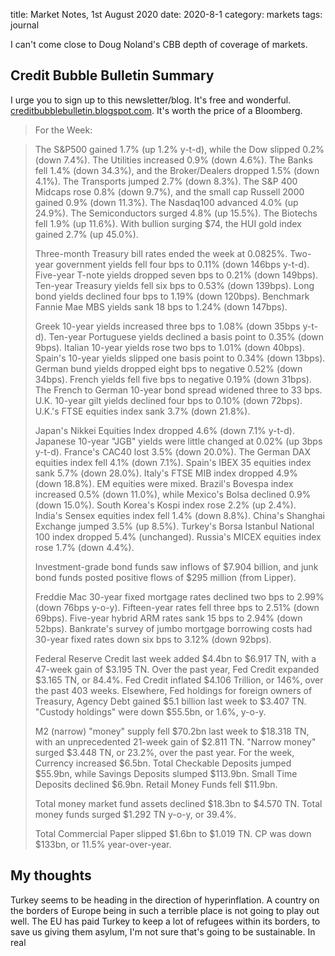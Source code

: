 title: Market Notes, 1st August 2020
date: 2020-8-1
category: markets
tags: journal

I can't come close to Doug Noland's CBB depth of coverage of markets. 

## Credit Bubble Bulletin Summary 

I urge you to sign up to this newsletter/blog. It's free and wonderful. [creditbubblebulletin.blogspot.com](http://creditbubblebulletin.blogspot.com/).
It's worth the price of a Bloomberg.

> For the Week:

> The S&P500 gained 1.7% (up 1.2% y-t-d), while the Dow slipped 0.2% (down 7.4%). The Utilities increased 0.9% (down 4.6%). The Banks fell 1.4% (down 34.3%), and the Broker/Dealers dropped 1.5% (down 4.1%). The Transports jumped 2.7% (down 8.3%). The S&P 400 Midcaps rose 0.8% (down 9.7%), and the small cap Russell 2000 gained 0.9% (down 11.3%). The Nasdaq100 advanced 4.0% (up 24.9%). The Semiconductors surged 4.8% (up 15.5%). The Biotechs fell 1.9% (up 11.6%). With bullion surging $74, the HUI gold index gained 2.7% (up 45.0%).
> 
> Three-month Treasury bill rates ended the week at 0.0825%. Two-year government yields fell four bps to 0.11% (down 146bps y-t-d). Five-year T-note yields dropped seven bps to 0.21% (down 149bps). Ten-year Treasury yields fell six bps to 0.53% (down 139bps). Long bond yields declined four bps to 1.19% (down 120bps). Benchmark Fannie Mae MBS yields sank 18 bps to 1.24% (down 147bps).
> 
> Greek 10-year yields increased three bps to 1.08% (down 35bps y-t-d). Ten-year Portuguese yields declined a basis point to 0.35% (down 9bps). Italian 10-year yields rose two bps to 1.01% (down 40bps). Spain's 10-year yields slipped one basis point to 0.34% (down 13bps). German bund yields dropped eight bps to negative 0.52% (down 34bps). French yields fell five bps to negative 0.19% (down 31bps). The French to German 10-year bond spread widened three to 33 bps. U.K. 10-year gilt yields declined four bps to 0.10% (down 72bps). U.K.'s FTSE equities index sank 3.7% (down 21.8%).
> 
> Japan's Nikkei Equities Index dropped 4.6% (down 7.1% y-t-d). Japanese 10-year "JGB" yields were little changed at 0.02% (up 3bps y-t-d). France's CAC40 lost 3.5% (down 20.0%). The German DAX equities index fell 4.1% (down 7.1%). Spain's IBEX 35 equities index sank 5.7% (down 28.0%). Italy's FTSE MIB index dropped 4.9% (down 18.8%). EM equities were mixed. Brazil's Bovespa index increased 0.5% (down 11.0%), while Mexico's Bolsa declined 0.9% (down 15.0%). South Korea's Kospi index rose 2.2% (up 2.4%). India's Sensex equities index fell 1.4% (down 8.8%). China's Shanghai Exchange jumped 3.5% (up 8.5%). Turkey's Borsa Istanbul National 100 index dropped 5.4% (unchanged). Russia's MICEX equities index rose 1.7% (down 4.4%).
> 
> Investment-grade bond funds saw inflows of $7.904 billion, and junk bond funds posted positive flows of $295 million (from Lipper).
> 
> Freddie Mac 30-year fixed mortgage rates declined two bps to 2.99% (down 76bps y-o-y). Fifteen-year rates fell three bps to 2.51% (down 69bps). Five-year hybrid ARM rates sank 15 bps to 2.94% (down 52bps). Bankrate's survey of jumbo mortgage borrowing costs had 30-year fixed rates down six bps to 3.12% (down 92bps).
> 
> Federal Reserve Credit last week added $4.4bn to $6.917 TN, with a 47-week gain of $3.195 TN. Over the past year, Fed Credit expanded $3.165 TN, or 84.4%. Fed Credit inflated $4.106 Trillion, or 146%, over the past 403 weeks. Elsewhere, Fed holdings for foreign owners of Treasury, Agency Debt gained $5.1 billion last week to $3.407 TN. "Custody holdings" were down $55.5bn, or 1.6%, y-o-y.
> 
> M2 (narrow) "money" supply fell $70.2bn last week to $18.318 TN, with an unprecedented 21-week gain of $2.811 TN. "Narrow money" surged $3.448 TN, or 23.2%, over the past year. For the week, Currency increased $6.5bn. Total Checkable Deposits jumped $55.9bn, while Savings Deposits slumped $113.9bn. Small Time Deposits declined $6.9bn. Retail Money Funds fell $11.9bn.
> 
> Total money market fund assets declined $18.3bn to $4.570 TN. Total money funds surged $1.292 TN y-o-y, or 39.4%.
> 
> Total Commercial Paper slipped $1.6bn to $1.019 TN. CP was down $133bn, or 11.5% year-over-year.
> 
> 

## My thoughts

Turkey seems to be heading in the direction of hyperinflation. 
A country on the borders of Europe being in such a terrible place is not going to play out well.
The EU has paid Turkey to keep a lot of refugees within its borders, to save us giving them asylum,
I'm not sure that's going to be sustainable.
In real 